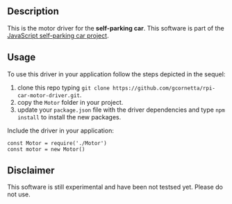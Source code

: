 ## Description
This is the motor driver for the  **self-parking car**. This software is part of the [JavaScript self-parking car project](https://github.com/gcornetta/self-parking-car).

## Usage
To use this driver in your application follow the steps depicted in the sequel:
1. clone this repo typing `git clone https://github.com/gcornetta/rpi-car-motor-driver.git`.
2. copy the `Motor` folder in your project.
3. update your `package.json` file with the driver dependencies and type `npm install` to install the new packages.

Include the driver in your application:

```
const Motor = require('./Motor')
const motor = new Motor()
```

## Disclaimer
This software is still experimental and have been not testsed yet. Please do not use.

